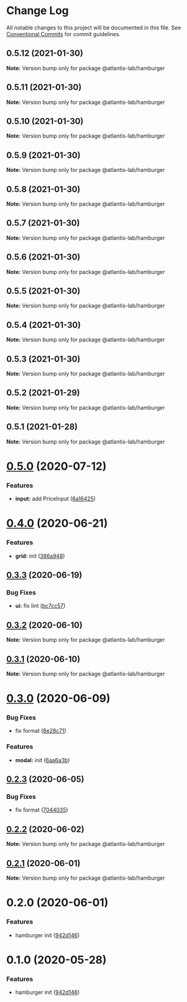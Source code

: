 # Change Log

All notable changes to this project will be documented in this file.
See [Conventional Commits](https://conventionalcommits.org) for commit guidelines.

## 0.5.12 (2021-01-30)

**Note:** Version bump only for package @atlantis-lab/hamburger





## 0.5.11 (2021-01-30)

**Note:** Version bump only for package @atlantis-lab/hamburger





## 0.5.10 (2021-01-30)

**Note:** Version bump only for package @atlantis-lab/hamburger

## 0.5.9 (2021-01-30)

**Note:** Version bump only for package @atlantis-lab/hamburger

## 0.5.8 (2021-01-30)

**Note:** Version bump only for package @atlantis-lab/hamburger

## 0.5.7 (2021-01-30)

**Note:** Version bump only for package @atlantis-lab/hamburger

## 0.5.6 (2021-01-30)

**Note:** Version bump only for package @atlantis-lab/hamburger

## 0.5.5 (2021-01-30)

**Note:** Version bump only for package @atlantis-lab/hamburger

## 0.5.4 (2021-01-30)

**Note:** Version bump only for package @atlantis-lab/hamburger

## 0.5.3 (2021-01-30)

**Note:** Version bump only for package @atlantis-lab/hamburger

## 0.5.2 (2021-01-29)

**Note:** Version bump only for package @atlantis-lab/hamburger

## 0.5.1 (2021-01-28)

**Note:** Version bump only for package @atlantis-lab/hamburger

# [0.5.0](https://github.com/Atlantis-Lab/uikit/compare/@atlantis-lab/hamburger@0.4.0...@atlantis-lab/hamburger@0.5.0) (2020-07-12)

### Features

- **input:** add PriceInput ([6a16425](https://github.com/Atlantis-Lab/uikit/commit/6a164253f9288e3de8276331b71ce5e698ecf9cf))

# [0.4.0](https://github.com/Atlantis-Lab/uikit/compare/@atlantis-lab/hamburger@0.3.3...@atlantis-lab/hamburger@0.4.0) (2020-06-21)

### Features

- **grid:** init ([386a948](https://github.com/Atlantis-Lab/uikit/commit/386a9487c4044506dee666c599bdf7c98e5fb0d4))

## [0.3.3](https://github.com/Atlantis-Lab/uikit/compare/@atlantis-lab/hamburger@0.3.2...@atlantis-lab/hamburger@0.3.3) (2020-06-19)

### Bug Fixes

- **ui:** fix lint ([bc7cc57](https://github.com/Atlantis-Lab/uikit/commit/bc7cc57a063b35e122c8818485f0dc6757be081a))

## [0.3.2](https://github.com/Atlantis-Lab/uikit/compare/@atlantis-lab/hamburger@0.3.1...@atlantis-lab/hamburger@0.3.2) (2020-06-10)

**Note:** Version bump only for package @atlantis-lab/hamburger

## [0.3.1](https://github.com/Atlantis-Lab/uikit/compare/@atlantis-lab/hamburger@0.3.0...@atlantis-lab/hamburger@0.3.1) (2020-06-10)

**Note:** Version bump only for package @atlantis-lab/hamburger

# [0.3.0](https://github.com/Atlantis-Lab/uikit/compare/@atlantis-lab/hamburger@0.2.3...@atlantis-lab/hamburger@0.3.0) (2020-06-09)

### Bug Fixes

- fix format ([8e28c71](https://github.com/Atlantis-Lab/uikit/commit/8e28c7179d7472dfafc60612bee898cfb328dec7))

### Features

- **modal:** init ([6aa6a3b](https://github.com/Atlantis-Lab/uikit/commit/6aa6a3b46be9dfe391b0ec67502eedc228e3d9f6))

## [0.2.3](https://github.com/Atlantis-Lab/uikit/compare/@atlantis-lab/hamburger@0.2.2...@atlantis-lab/hamburger@0.2.3) (2020-06-05)

### Bug Fixes

- fix format ([7044035](https://github.com/Atlantis-Lab/uikit/commit/7044035b873661f5be1833844155feff77899f1d))

## [0.2.2](https://github.com/Atlantis-Lab/uikit/compare/@atlantis-lab/hamburger@0.2.1...@atlantis-lab/hamburger@0.2.2) (2020-06-02)

**Note:** Version bump only for package @atlantis-lab/hamburger

## [0.2.1](https://github.com/Atlantis-Lab/uikit/compare/@atlantis-lab/hamburger@0.2.0...@atlantis-lab/hamburger@0.2.1) (2020-06-01)

**Note:** Version bump only for package @atlantis-lab/hamburger

# 0.2.0 (2020-06-01)

### Features

- hamburger init ([942d146](https://github.com/Atlantis-Lab/uikit/commit/942d14639e358c6c36265fff9effa748c470ca83))

# 0.1.0 (2020-05-28)

### Features

- hamburger init ([942d146](https://github.com/Atlantis-Lab/uikit/commit/942d14639e358c6c36265fff9effa748c470ca83))
